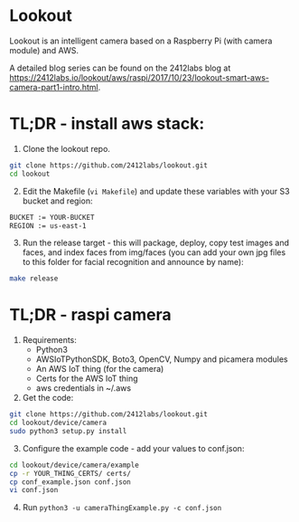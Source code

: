 # Lookout

Lookout is an intelligent camera based on a Raspberry Pi (with camera module) and AWS.

A detailed blog series can be found on the 2412labs blog at https://2412labs.io/lookout/aws/raspi/2017/10/23/lookout-smart-aws-camera-part1-intro.html.

# TL;DR - install aws stack:

1.  Clone the lookout repo.
```bash
git clone https://github.com/2412labs/lookout.git
cd lookout
```
2.  Edit the Makefile (`vi Makefile`) and update these variables with your S3 bucket and region:
```bash
BUCKET := YOUR-BUCKET
REGION := us-east-1
```
3.  Run the release target - this will package, deploy, copy test images and faces, and index faces from img/faces (you can add your own jpg files to this folder for facial recognition and announce by name):
```bash
make release
```

# TL;DR - raspi camera

1.  Requirements:
    * Python3
    * AWSIoTPythonSDK, Boto3, OpenCV, Numpy and picamera modules
    * An AWS IoT thing (for the camera)
    * Certs for the AWS IoT thing
    * aws credentials in ~/.aws
2.  Get the code:
```bash
git clone https://github.com/2412labs/lookout.git
cd lookout/device/camera
sudo python3 setup.py install
```
3.  Configure the example code - add your values to conf.json:
```bash
cd lookout/device/camera/example
cp -r YOUR_THING_CERTS/ certs/
cp conf_example.json conf.json
vi conf.json
```
4.  Run `python3 -u cameraThingExample.py -c conf.json`
